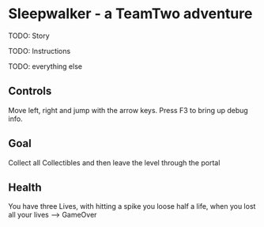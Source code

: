 # Sleepwalker - a TeamTwo adventure

TODO: Story

TODO: Instructions

TODO: everything else

## Controls
Move left, right and jump with the arrow keys. Press F3 to bring up debug info.

## Goal
Collect all Collectibles and then leave the level through the portal

## Health
You have three Lives, with hitting a spike you loose half a life, when you lost all your lives --> GameOver